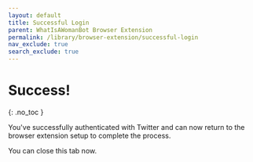 ```yaml
---
layout: default
title: Successful Login
parent: WhatIsAWomanBot Browser Extension
permalink: /library/browser-extension/successful-login
nav_exclude: true
search_exclude: true
---
```


# Success!
{: .no_toc }

You've successfully authenticated with Twitter and can now return to the browser extension setup to complete the process.

You can close this tab now.

